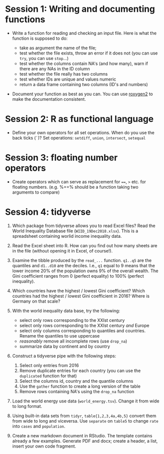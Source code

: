 # Session 1: Writing and documenting functions

 * Write a function for reading and checking an input file. Here is what
   the function is supposed to do:

    * take as argument the name of the file;
    * test whether the file exists, throw an error if it does not (you can
      use `try`, you can use `stop`...)
    * test whether the columns contain NA's (and how many), warn if there
      are any NAs in the ID column
    * test whether the file really has two columns
    * test whether IDs are unique and values numeric
    * return a data frame containing two columns (ID's and numbers)
    
 * Document your function as best as you can. You can use
   [roxygen2](https://kbroman.org/pkg_primer/pages/docs.html) to make the
   documentation consistent.
 
# Session 2: R as functional language

 * Define your own operators for all set operations. When do you use the
    back ticks (`` ` ``)? Set operations: `setdiff`, `union`, `intersect`,
    `setequal`

# Session 3: floating number operators

 * Create operators which can serve as replacement for `==`, `>` etc. for
    floating numbers. (e.g. %==% should be a function taking two arguments
    to compare)

# Session 4: tidyverse

 1. Which package from tidyverse allows you to read Excel files? Read the
    World Inequality Database file (`WIID_19Dec2018.xlsx`). This is a
    spreadsheet containing worlid income inequality data.

 2. Read the Excel sheet into R. How can you find out how many sheets are
    in the file (without opening it in Excel, of course!).

 2. Examine the tibble produced by the `read_...` function. `q1..q5` are the
    quantiles and `d1..d10` are the deciles. I.e., `q1` equal to 9 means
    that the lower income 20% of the population owns 9% of the overall
    wealth. The Gini coefficient ranges from 0 (perfect equality) to 100%
    (perfect inequality).

 3. Which countries have the highest / lowest Gini coefficient? Which
    countries had the highest / lowest Gini coefficient in 2016? Where is
    Germany on that scale?

 2. With the world inequality data base, try the following:

     * select only rows corresponding to the XXIst century
     * select only rows corresponding to the XXIst century *and* Europe
     * select only columns corresponding to quantiles and countries. Rename
       the quantiles to use uppercase
     * *reasonably* remove all incomplete rows (use `drop_na`)
     * summarize data by continent and by country

 2. Construct a tidyverse pipe with the following steps:

     1. Select only entries from 2016
     2. Remove duplicate entries for each country (you can use the
        `duplicated` function for that)
     3. Select the columns id, country and the quantile columns
     4. Use the `gather` function to create a long version of the table 
     5. Remove rows containing NA's using the `drop_na` function

  3. Load the world energy use data (`world_energy.tsv`). Change it from
     wide to long format.

  4. Using built-in data sets from `tidyr`, `table{1,2,3,4a,4b,5}` convert
     them from wide to long and viceversa. Use `separate` on `table5` to
     change `rate` into `cases` and `population`.

  5. Create a new markdown document in RStudio. The template contains
     already a few examples. Generate PDF and docx; create a header, a list,
     insert your own code fragment.
